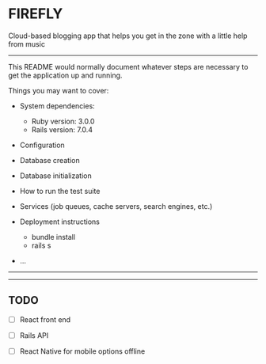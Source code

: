 # FIREFLY

Cloud-based blogging app that helps you get in the zone with a little help from music

---

This README would normally document whatever steps are necessary to get the
application up and running.

Things you may want to cover:


- System dependencies:
    - Ruby version: 3.0.0
    - Rails version: 7.0.4

- Configuration

- Database creation
- Database initialization

- How to run the test suite

- Services (job queues, cache servers, search engines, etc.)

- Deployment instructions
    - bundle install
    - rails s

- ...

---

<!--SCREENSHOT-->

---

## TODO

- [ ] React front end
- [ ] Rails API
- [ ] React Native for mobile options offline

